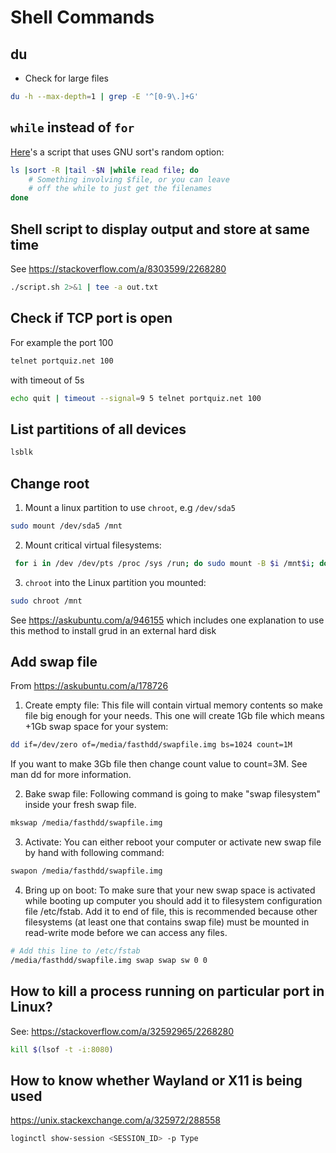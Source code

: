 # Shell Commands
## du
* Check for large files
```bash
du -h --max-depth=1 | grep -E '^[0-9\.]+G'
```
## `while` instead of `for`
[Here](https://stackoverflow.com/a/414316)'s a script that uses GNU sort's random option:
```bash
ls |sort -R |tail -$N |while read file; do
    # Something involving $file, or you can leave
    # off the while to just get the filenames
done
```
## Shell script to display output and store at same time
See https://stackoverflow.com/a/8303599/2268280
```bash
./script.sh 2>&1 | tee -a out.txt
```
## Check if TCP port is open
For example the port 100
```bash
telnet portquiz.net 100
```
with timeout of 5s
```bash
echo quit | timeout --signal=9 5 telnet portquiz.net 100
```
## List partitions of all devices
```bash
lsblk
```
## Change root
1. Mount a linux partition to use `chroot`, e.g `/dev/sda5`
```bash
sudo mount /dev/sda5 /mnt
```
2. Mount critical virtual filesystems:
```bash
 for i in /dev /dev/pts /proc /sys /run; do sudo mount -B $i /mnt$i; done
```
3. `chroot` into the Linux partition you mounted:
```bash
sudo chroot /mnt
```
See https://askubuntu.com/a/946155 which includes one explanation to use this method to install grud in an external hard disk

## Add swap file
From https://askubuntu.com/a/178726
1. Create empty file:
This file will contain virtual memory contents so make file big enough for your needs. This one will create 1Gb file which means +1Gb swap space for your system:
```bash
dd if=/dev/zero of=/media/fasthdd/swapfile.img bs=1024 count=1M
```
If you want to make 3Gb file then change count value to count=3M. See man dd for more information.

2. Bake swap file:
Following command is going to make "swap filesystem" inside your fresh swap file.
```bash
mkswap /media/fasthdd/swapfile.img
```

3. Activate:
You can either reboot your computer or activate new swap file by hand with following command:
```bash
swapon /media/fasthdd/swapfile.img
```

4. Bring up on boot:
To make sure that your new swap space is activated while booting up computer you should add it to filesystem configuration file /etc/fstab. Add it to end of file, this is recommended because other filesystems (at least one that contains swap file) must be mounted in read-write mode before we can access any files.

```bash
# Add this line to /etc/fstab
/media/fasthdd/swapfile.img swap swap sw 0 0
```

## How to kill a process running on particular port in Linux?
See: https://stackoverflow.com/a/32592965/2268280
```bash
kill $(lsof -t -i:8080)
```
##  How to know whether Wayland or X11 is being used
https://unix.stackexchange.com/a/325972/288558
```bash
loginctl show-session <SESSION_ID> -p Type
```



